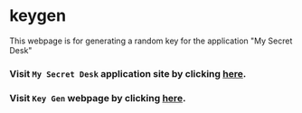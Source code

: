 # keygen
This webpage is for generating a random key for the application "My Secret Desk"

### Visit `My Secret Desk` application site by clicking [here](https://kiranendra.github.io/msd/).

### Visit `Key Gen` webpage by clicking [here](https://kiranendra.github.io/keygen/).
